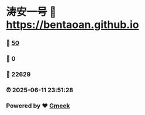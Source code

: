 # 涛安一号 :link: https://bentaoan.github.io 
### :page_facing_up: [50](https://bentaoan.github.io/tag.html) 
### :speech_balloon: 0 
### :hibiscus: 22629 
### :alarm_clock: 2025-06-11 23:51:28 
### Powered by :heart: [Gmeek](https://github.com/Meekdai/Gmeek)
